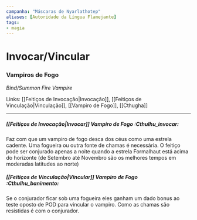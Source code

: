 ```yaml
---
campanha: "Máscaras de Nyarlathotep"
aliases: [Autoridade da Língua Flamejante]
tags: 
- magia
---
```


# Invocar/Vincular 
### Vampiros de Fogo
_Bind/Summon Fire Vampire_

Links: [[Feitiços de Invocação|Invocação]], [[Feitiços de Vinculação|Vinculação]], [[Vampiro de Fogo]], [[Cthugha]]

---
##### [[Feitiços de Invocação|Invocar]] Vampiro de Fogo :Cthulhu_invocar:
Faz com que um vampiro de fogo desca dos céus como uma estrela cadente. Uma fogueira ou outra fonte de chamas é necessária. O feitiço pode ser conjurado apenas a noite quando a estrela Formalhaut está acima do horizonte (de Setembro até Novembro são os melhores tempos em moderadas latitudes ao norte)

##### [[Feitiços de Vinculação|Vincular]] Vampiro de Fogo :Cthulhu_banimento:
Se o conjurador ficar sob uma fogueira eles ganham um dado bonus ao teste oposto de POD para vincular o vampiro. Como as chamas são resistidas é com o conjurador.